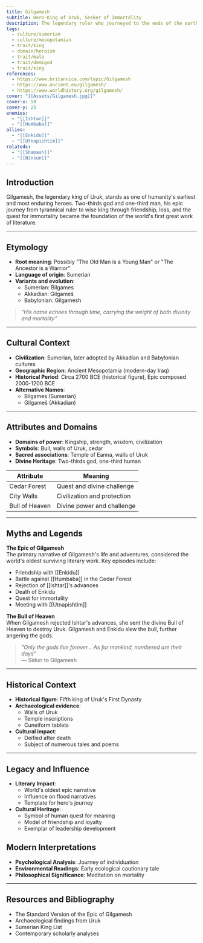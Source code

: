 ```yaml
---
title: Gilgamesh
subtitle: Hero-King of Uruk, Seeker of Immortality
description: The legendary ruler who journeyed to the ends of the earth in his quest for eternal life, leaving behind humanity's greatest epic
tags:
  - culture/sumerian
  - culture/mesopotamian
  - trait/king
  - domain/heroism
  - trait/male
  - trait/demigod
  - trait/king
references:
  - https://www.britannica.com/topic/Gilgamesh
  - https://www.ancient.eu/gilgamesh/
  - https://www.worldhistory.org/gilgamesh/
cover: "[[Assets/Gilgamesh.jpg]]"
cover-x: 50
cover-y: 25
enemies:
  - "[[Ishtar]]"
  - "[[Humbaba]]"
allies:
  - "[[Enkidu]]"
  - "[[Utnapishtim]]"
relateds:
  - "[[Shamash]]"
  - "[[Ninsun]]"
---
```

## Introduction
Gilgamesh, the legendary king of Uruk, stands as one of humanity's earliest and most enduring heroes. Two-thirds god and one-third man, his epic journey from tyrannical ruler to wise king through friendship, loss, and the quest for immortality became the foundation of the world's first great work of literature.

---

## Etymology

- **Root meaning**: Possibly "The Old Man is a Young Man" or "The Ancestor is a Warrior"
- **Language of origin**: Sumerian
- **Variants and evolution**:
  - Sumerian: Bilgames
  - Akkadian: Gilgameš
  - Babylonian: Gilgamesh

> _"His name echoes through time, carrying the weight of both divinity and mortality"_

---

## Cultural Context

- **Civilization**: Sumerian, later adopted by Akkadian and Babylonian cultures
- **Geographic Region**: Ancient Mesopotamia (modern-day Iraq)
- **Historical Period**: Circa 2700 BCE (historical figure), Epic composed 2000-1200 BCE
- **Alternative Names**:
  - Bilgames (Sumerian)
  - Gilgameš (Akkadian)

---

## Attributes and Domains

- **Domains of power**: Kingship, strength, wisdom, civilization
- **Symbols**: Bull, walls of Uruk, cedar
- **Sacred associations**: Temple of Eanna, walls of Uruk
- **Divine Heritage**: Two-thirds god, one-third human

| Attribute | Meaning |
|----------------|---------------------------------|
| Cedar Forest | Quest and divine challenge |
| City Walls | Civilization and protection |
| Bull of Heaven | Divine power and challenge |

---

## Myths and Legends

**The Epic of Gilgamesh**  
The primary narrative of Gilgamesh's life and adventures, considered the world's oldest surviving literary work. Key episodes include:

- Friendship with [[Enkidu]]
- Battle against [[Humbaba]] in the Cedar Forest
- Rejection of [[Ishtar]]'s advances
- Death of Enkidu
- Quest for immortality
- Meeting with [[Utnapishtim]]

**The Bull of Heaven**  
When Gilgamesh rejected Ishtar's advances, she sent the divine Bull of Heaven to destroy Uruk. Gilgamesh and Enkidu slew the bull, further angering the gods.

> _"Only the gods live forever... As for mankind, numbered are their days"_  
— Siduri to Gilgamesh

---

## Historical Context

- **Historical figure**: Fifth king of Uruk's First Dynasty
- **Archaeological evidence**: 
  - Walls of Uruk
  - Temple inscriptions
  - Cuneiform tablets
- **Cultural impact**: 
  - Deified after death
  - Subject of numerous tales and poems

---

## Legacy and Influence

- **Literary Impact**:
  - World's oldest epic narrative
  - Influence on flood narratives
  - Template for hero's journey
- **Cultural Heritage**:
  - Symbol of human quest for meaning
  - Model of friendship and loyalty
  - Exemplar of leadership development

## Modern Interpretations

- **Psychological Analysis**: Journey of individuation
- **Environmental Readings**: Early ecological cautionary tale
- **Philosophical Significance**: Meditation on mortality

---

## Resources and Bibliography

- The Standard Version of the Epic of Gilgamesh
- Archaeological findings from Uruk
- Sumerian King List
- Contemporary scholarly analyses